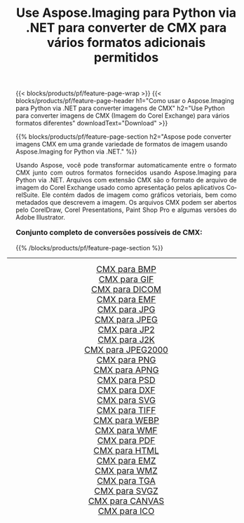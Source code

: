 ﻿---
title: Use Aspose.Imaging para Python via .NET para converter de CMX para vários formatos adicionais permitidos 
weight: 3920
url: /pt/python-net/conversion/from/cmx/ 
lang: pt
langdirlevel: 2
locales: zh-hans,ja,it,ru,de,es,fr,nl,id,lt,pl,pt,vi,tr,ko,zh-hant,ar,hi,th,sv,cs,uk,he
description: Você pode transformar rapidamente de CMX(Imagem do Corel Exchange) em vários formatos usando Aspose.Imaging para Python via .NET.
---

{{< blocks/products/pf/feature-page-wrap >}}
{{< blocks/products/pf/feature-page-header h1="Como usar o Aspose.Imaging para Python via .NET para converter imagens de CMX" h2="Use Python para converter imagens de CMX (Imagem do Corel Exchange) para vários formatos diferentes" downloadText="Download" >}}


{{% blocks/products/pf/feature-page-section  h2="Aspose pode converter imagens CMX em uma grande variedade de formatos de imagem usando Aspose.Imaging for Python via .NET." %}}
<p align=justify>Usando Aspose, você pode transformar automaticamente entre o formato CMX junto com outros formatos fornecidos usando Aspose.Imaging para Python via .NET. Arquivos com extensão CMX são o formato de arquivo de imagem do Corel Exchange usado como apresentação pelos aplicativos CorelSuite. Ele contém dados de imagem como gráficos vetoriais, bem como metadados que descrevem a imagem. Os arquivos CMX podem ser abertos pelo CorelDraw, Corel Presentations, Paint Shop Pro e algumas versões do Adobe Illustrator.</p>
<h3 style="margin-top:16px;">
Conjunto completo de conversões possíveis de CMX:
</h3>
{{% /blocks/products/pf/feature-page-section %}}
<div class="container-fluid productfamilypage bg-gray">
    <div class="convertypes bg-gray agp-content section">
        <div class="container">
		<hr style="margin-left:-20px;"/>
		<div class="row other-converters" style="gap: 10px;font-size: 19px;text-align:center;">
		    <div class='col-md-3 other-converter remove-lp remove-rp'><a href="/imaging/pt/python-net/conversion/cmx-to-bmp/" style="padding:15px;">CMX para BMP</a></div><div class='col-md-3 other-converter remove-lp remove-rp'><a href="/imaging/pt/python-net/conversion/cmx-to-gif/" style="padding:15px;">CMX para GIF</a></div><div class='col-md-3 other-converter remove-lp remove-rp'><a href="/imaging/pt/python-net/conversion/cmx-to-dicom/" style="padding:15px;">CMX para DICOM</a></div><div class='col-md-3 other-converter remove-lp remove-rp'><a href="/imaging/pt/python-net/conversion/cmx-to-emf/" style="padding:15px;">CMX para EMF</a></div><div class='col-md-3 other-converter remove-lp remove-rp'><a href="/imaging/pt/python-net/conversion/cmx-to-jpg/" style="padding:15px;">CMX para JPG</a></div><div class='col-md-3 other-converter remove-lp remove-rp'><a href="/imaging/pt/python-net/conversion/cmx-to-jpeg/" style="padding:15px;">CMX para JPEG</a></div><div class='col-md-3 other-converter remove-lp remove-rp'><a href="/imaging/pt/python-net/conversion/cmx-to-jp2/" style="padding:15px;">CMX para JP2</a></div><div class='col-md-3 other-converter remove-lp remove-rp'><a href="/imaging/pt/python-net/conversion/cmx-to-j2k/" style="padding:15px;">CMX para J2K</a></div><div class='col-md-3 other-converter remove-lp remove-rp'><a href="/imaging/pt/python-net/conversion/cmx-to-jpeg2000/" style="padding:15px;">CMX para JPEG2000</a></div><div class='col-md-3 other-converter remove-lp remove-rp'><a href="/imaging/pt/python-net/conversion/cmx-to-png/" style="padding:15px;">CMX para PNG</a></div><div class='col-md-3 other-converter remove-lp remove-rp'><a href="/imaging/pt/python-net/conversion/cmx-to-apng/" style="padding:15px;">CMX para APNG</a></div><div class='col-md-3 other-converter remove-lp remove-rp'><a href="/imaging/pt/python-net/conversion/cmx-to-psd/" style="padding:15px;">CMX para PSD</a></div><div class='col-md-3 other-converter remove-lp remove-rp'><a href="/imaging/pt/python-net/conversion/cmx-to-dxf/" style="padding:15px;">CMX para DXF</a></div><div class='col-md-3 other-converter remove-lp remove-rp'><a href="/imaging/pt/python-net/conversion/cmx-to-svg/" style="padding:15px;">CMX para SVG</a></div><div class='col-md-3 other-converter remove-lp remove-rp'><a href="/imaging/pt/python-net/conversion/cmx-to-tiff/" style="padding:15px;">CMX para TIFF</a></div><div class='col-md-3 other-converter remove-lp remove-rp'><a href="/imaging/pt/python-net/conversion/cmx-to-webp/" style="padding:15px;">CMX para WEBP</a></div><div class='col-md-3 other-converter remove-lp remove-rp'><a href="/imaging/pt/python-net/conversion/cmx-to-wmf/" style="padding:15px;">CMX para WMF</a></div><div class='col-md-3 other-converter remove-lp remove-rp'><a href="/imaging/pt/python-net/conversion/cmx-to-pdf/" style="padding:15px;">CMX para PDF</a></div><div class='col-md-3 other-converter remove-lp remove-rp'><a href="/imaging/pt/python-net/conversion/cmx-to-html/" style="padding:15px;">CMX para HTML</a></div><div class='col-md-3 other-converter remove-lp remove-rp'><a href="/imaging/pt/python-net/conversion/cmx-to-emz/" style="padding:15px;">CMX para EMZ</a></div><div class='col-md-3 other-converter remove-lp remove-rp'><a href="/imaging/pt/python-net/conversion/cmx-to-wmz/" style="padding:15px;">CMX para WMZ</a></div><div class='col-md-3 other-converter remove-lp remove-rp'><a href="/imaging/pt/python-net/conversion/cmx-to-tga/" style="padding:15px;">CMX para TGA</a></div><div class='col-md-3 other-converter remove-lp remove-rp'><a href="/imaging/pt/python-net/conversion/cmx-to-svgz/" style="padding:15px;">CMX para SVGZ</a></div><div class='col-md-3 other-converter remove-lp remove-rp'><a href="/imaging/pt/python-net/conversion/cmx-to-canvas/" style="padding:15px;">CMX para CANVAS</a></div><div class='col-md-3 other-converter remove-lp remove-rp'><a href="/imaging/pt/python-net/conversion/cmx-to-ico/" style="padding:15px;">CMX para ICO</a></div>
                </div>
        </div>
    </div>
</div>
<br/>

